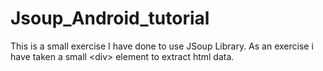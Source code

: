 # Jsoup_Android_tutorial
This is a small exercise I have done to use JSoup Library. As an exercise i have taken a small &lt;div> element to extract html data.
